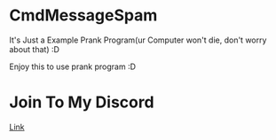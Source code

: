 # CmdMessageSpam
It's Just a Example Prank Program(ur Computer won't die, don't worry about that) :D

Enjoy this to use prank program :D

# Join To My Discord

[Link](https://discord.gg/qcSfbVQXjq)
